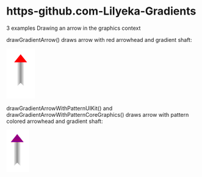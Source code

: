 # https-github.com-Lilyeka-Gradients

3 examples Drawing an arrow in the graphics context

drawGradientArrow() draws arrow with red arrowhead and gradient shaft: 

![Arrow](https://github.com/Lilyeka/https-github.com-Lilyeka-Gradients/blob/master/Gradients/arrow1.png "Arrow")


drawGradientArrowWithPatternUIKit() and drawGradientArrowWithPatternCoreGraphics() draws arrow with pattern colored arrowhead 
and gradient shaft:

![Arrow](https://github.com/Lilyeka/https-github.com-Lilyeka-Gradients/blob/master/Gradients/arrow2.png "Arrow")
